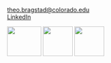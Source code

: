  theo.bragstad@colorado.edu  
[LinkedIn](https://www.linkedin.com/in/theobragstad)


<img src="https://c.tenor.com/WPdEYzCBUW4AAAAC/polarbearbaby-cute.gif" width="80" height="70" /> <img src="https://64.media.tumblr.com/6ea701d7642c2edecd4d707807a810eb/tumblr_pt0ndrvhfQ1vml5k0o1_400.gif" width="70" height="70" /> <img src="https://media1.giphy.com/media/xT8qB1QeVVwk2NmF0Y/giphy.gif?cid=790b7611c2d3f212859dc62c8c018aeb51ca069190b939d9&rid=giphy.gif&ct=g" width="70" height="70" />







